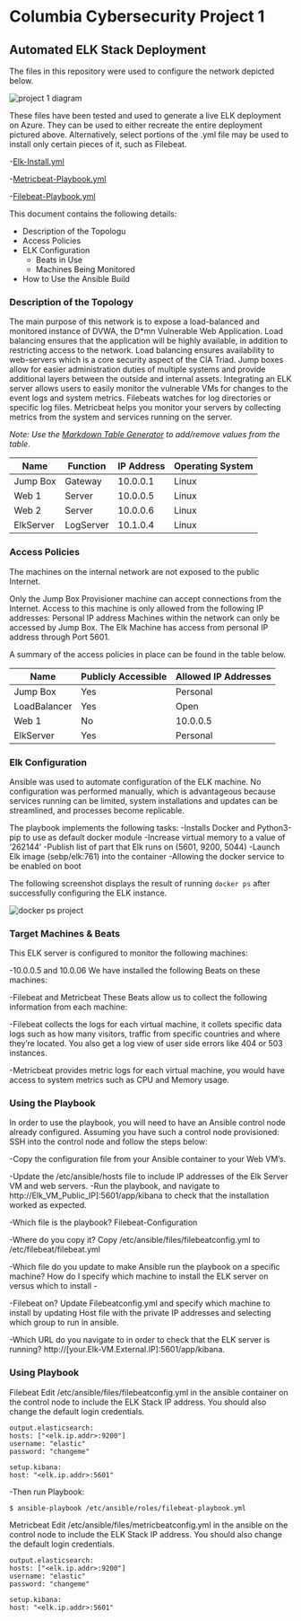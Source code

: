 # Columbia Cybersecurity Project 1
## Automated ELK Stack Deployment

The files in this repository were used to configure the network depicted below.

![project 1 diagram](https://user-images.githubusercontent.com/56736648/169594192-ac973e8a-68eb-41f6-82fd-99ed35348cb4.png)


These files have been tested and used to generate a live ELK deployment on Azure. They can be used to either recreate the entire deployment pictured above. Alternatively, select portions of the .yml file may be used to install only certain pieces of it, such as Filebeat.

 -[Elk-Install.yml](https://github.com/vmadala15/ElkVMProject1/blob/main/Ansible/Install-ELK.yml)
 
 -[Metricbeat-Playbook.yml](https://github.com/vmadala15/ElkVMProject1/blob/main/Ansible/Metricbeat-playbook.yml)
 
 -[Filebeat-Playbook.yml](https://github.com/vmadala15/ElkVMProject1/blob/main/Ansible/Filebeat-playbook.yml)


This document contains the following details:
- Description of the Topologu
- Access Policies
- ELK Configuration
  - Beats in Use
  - Machines Being Monitored
- How to Use the Ansible Build


### Description of the Topology

The main purpose of this network is to expose a load-balanced and monitored instance of DVWA, the D*mn Vulnerable Web Application.
Load balancing ensures that the application will be highly available, in addition to restricting access to the network. Load balancing ensures availability to web-servers which is a core security aspect of the CIA Triad. Jump boxes allow for easier administration duties of multiple systems and provide additional layers between the outside and internal assets.
Integrating an ELK server allows users to easily monitor the vulnerable VMs for changes to the event logs and system metrics.
Filebeats watches for log directories or specific log files.
Metricbeat helps you monitor your servers by collecting metrics from the system and services running on the server.

_Note: Use the [Markdown Table Generator](http://www.tablesgenerator.com/markdown_tables) to add/remove values from the table_.

| Name     | Function | IP Address | Operating System |
|----------|----------|------------|------------------|
| Jump Box | Gateway  | 10.0.0.1   | Linux            |
| Web 1    | Server   | 10.0.0.5   | Linux            |
| Web 2    | Server   | 10.0.0.6   | Linux            |
| ElkServer| LogServer| 10.1.0.4   | Linux            |

### Access Policies

The machines on the internal network are not exposed to the public Internet. 

Only the Jump Box Provisioner machine can accept connections from the Internet. Access to this machine is only allowed from the following IP addresses:
Personal IP address
Machines within the network can only be accessed by Jump Box. The Elk Machine has access from personal IP address through Port 5601.

A summary of the access policies in place can be found in the table below.

| Name     | Publicly Accessible | Allowed IP Addresses |
|----------|---------------------|----------------------|
| Jump Box | Yes                 | Personal             |
|LoadBalancer| Yes                 | Open                 |
| Web 1    | No                  | 10.0.0.5             |
| ElkServer| Yes                 | Personal             |
### Elk Configuration

Ansible was used to automate configuration of the ELK machine. No configuration was performed manually, which is advantageous because services running can be limited, system installations and updates can be streamlined, and processes become replicable.

The playbook implements the following tasks:
-Installs Docker and Python3-pip to use as default docker module
-Increase virtual memory to a value of ‘262144’
-Publish list of part that Elk runs on (5601, 9200, 5044)
-Launch Elk image (sebp/elk:761) into the container
-Allowing the docker service to be enabled on boot


The following screenshot displays the result of running `docker ps` after successfully configuring the ELK instance.

![docker ps project](https://user-images.githubusercontent.com/56736648/169595454-a75d2c28-76f3-4f3f-9ed7-2bf4bc0bb897.png)


### Target Machines & Beats
This ELK server is configured to monitor the following machines:

-10.0.0.5 and 10.0.06
We have installed the following Beats on these machines:

-Filebeat and Metricbeat
These Beats allow us to collect the following information from each machine:

-Filebeat collects the logs for each virtual machine, it collets specific data logs such as how many visitors, traffic from specific countries and where they’re located. You also get a log view of user side errors like 404 or 503 instances. 

-Metricbeat provides metric logs for each virtual machine, you would have access to system metrics such as CPU and Memory usage.

### Using the Playbook
In order to use the playbook, you will need to have an Ansible control node already configured. Assuming you have such a control node provisioned:
SSH into the control node and follow the steps below:

-Copy the configuration file from your Ansible container to your Web VM’s.

-Update the /etc/ansible/hosts file to include IP addresses of the Elk Server VM and web servers.
-Run the playbook, and navigate to http://Elk_VM_Public_IP]:5601/app/kibana to check that the installation worked as expected.

-Which file is the playbook? Filebeat-Configuration

-Where do you copy it? Copy /etc/ansible/files/filebeatconfig.yml to /etc/filebeat/filebeat.yml

-Which file do you update to make Ansible run the playbook on a specific machine? How do I specify which machine to install the ELK server on versus which to install -

-Filebeat on? Update Filebeatconfig.yml and specify which machine to install by updating Host file with the private IP addresses and selecting which group to run in ansible.

-Which URL do you navigate to in order to check that the ELK server is running? http://[your.Elk-VM.External.IP]:5601/app/kibana.

### Using Playbook
Filebeat
Edit /etc/ansible/files/filebeatconfig.yml in the ansible container on the control node to include the ELK Stack IP address. You should also change the default login credentials.
```
output.elasticsearch:
hosts: ["<elk.ip.addr>:9200"]
username: "elastic"
password: "changeme"
```
```
setup.kibana:
host: "<elk.ip.addr>:5601"
```
-Then run Playbook:
```
$ ansible-playbook /etc/ansible/roles/filebeat-playbook.yml
```

Metricbeat
Edit /etc/ansible/files/metricbeatconfig.yml in the ansible on the control node to include the ELK Stack IP address. You should also change the default login credentials.

```
output.elasticsearch:
hosts: ["<elk.ip.addr>:9200"]
username: "elastic"
password: "changeme"
```
```
setup.kibana:
host: "<elk.ip.addr>:5601"
```
